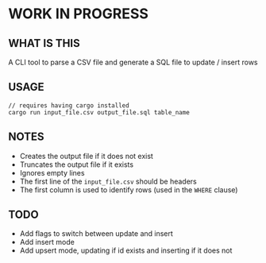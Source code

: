 # WORK IN PROGRESS

## WHAT IS THIS
A CLI tool to parse a CSV file and generate a SQL file to update / insert rows

## USAGE
```
// requires having cargo installed
cargo run input_file.csv output_file.sql table_name
```

## NOTES
- Creates the output file if it does not exist
- Truncates the output file if it exists
- Ignores empty lines
- The first line of the `input_file.csv` should be headers
- The first column is used to identify rows (used in the `WHERE` clause)

## TODO
- Add flags to switch between update and insert
- Add insert mode
- Add upsert mode, updating if id exists and inserting if it does not
